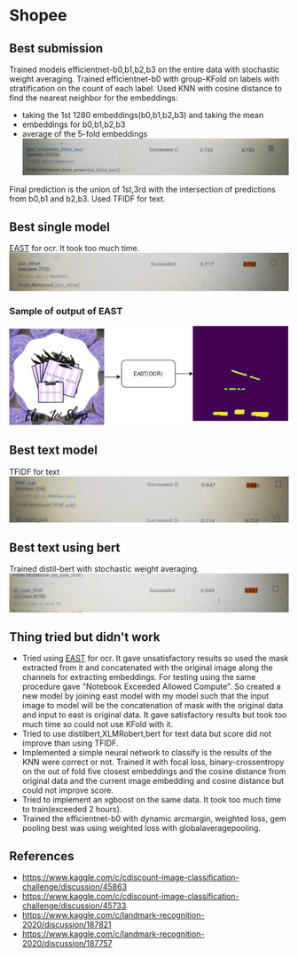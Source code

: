 # Shopee
## Best submission
Trained models efficientnet-b0,b1,b2,b3 on the entire data with stochastic weight averaging. Trained efficientnet-b0 with group-KFold on labels with stratification on the count of each label. Used KNN with cosine distance to find the nearest neighbor for the embeddings:
- taking the 1st 1280 embeddings(b0,b1,b2,b3) and taking the mean 
- embeddings for b0,b1,b2,b3
- average of the 5-fold embeddings 
![alt text](images/best_submission.jpg)

Final prediction is the union of 1st,3rd with the intersection of predictions from b0,b1 and b2,b3. Used TFIDF for text.
## Best single model
[EAST](https://github.com/kurapan/EAST) for ocr. It took too much time.
![alt text](images/ocr.jpg)

### Sample of output of EAST

![alt text](images/ocr.png)
## Best text model
TFIDF for text
![alt text](images/best_text.jpg)
## Best text using bert
Trained distil-bert with stochastic weight averaging.
![alt text](images/best_distilbert.jpg)
## Thing tried but didn't work
- Tried using [EAST](https://github.com/kurapan/EAST) for ocr. It gave unsatisfactory results so used the mask extracted from it and concatenated with the original image along the channels for extracting embeddings. For testing using the same procedure gave "Notebook Exceeded Allowed Compute". So created a new model by joining east model with my model such that the input image to model will be the concatenation of mask with the original data and input to east is original data. It gave satisfactory results but took too much time so could not use KFold with it.
- Tried to use distilbert,XLMRobert,bert for text data but score did not improve than using TFIDF.
- Implemented a simple neural network to classify is the results of the KNN were correct or not. Trained it with focal loss, binary-crossentropy on the out of fold five closest embeddings and the cosine distance from original data and the current image embedding and cosine distance but could not improve score.
- Tried to implement an xgboost on the same data. It took too much time to train(exceeded 2 hours).
- Trained the efficientnet-b0 with dynamic arcmargin, weighted loss, gem pooling best was using weighted loss with globalaveragepooling. 
## References
- https://www.kaggle.com/c/cdiscount-image-classification-challenge/discussion/45863
- https://www.kaggle.com/c/cdiscount-image-classification-challenge/discussion/45733
- https://www.kaggle.com/c/landmark-recognition-2020/discussion/187821
- https://www.kaggle.com/c/landmark-recognition-2020/discussion/187757

